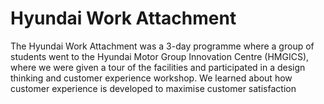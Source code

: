 # Hyundai Work Attachment

The Hyundai Work Attachment was a 3-day programme where a group of students went to the Hyundai Motor Group Innovation Centre (HMGICS), where we were given a tour of the facilities and participated in a design thinking and customer experience workshop. We learned about how customer experience is developed to maximise customer satisfaction
